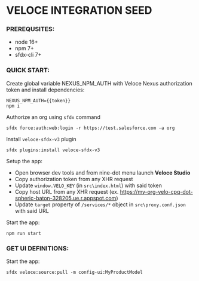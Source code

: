 # VELOCE INTEGRATION SEED

### PREREQUSITES:

- node 16+
- npm 7+
- sfdx-cli 7+

### QUICK START:

Create global variable NEXUS_NPM_AUTH with Veloce Nexus authorization token and install dependencies:

```
NEXUS_NPM_AUTH={{token}}
npm i
```

Authorize an org using `sfdx` command

```
sfdx force:auth:web:login -r https://test.salesforce.com -a org
```

Install `veloce-sfdx-v3` plugin

```
sfdx plugins:install veloce-sfdx-v3
```

Setup the app:

- Open browser dev tools and from nine-dot menu launch **Veloce Studio**
- Copy authorization token from any XHR request
- Update `window.VELO_KEY` (in `src\index.html`) with said token
- Copy host URL from any XHR request (ex. https://my-org-velo-cpq-dot-spheric-baton-328205.ue.r.appspot.com)
- Update `target` property of `/services/*` object in `src\proxy.conf.json` with said URL


Start the app:

```
npm run start
```

### GET UI DEFINITIONS:

Start the app:

```
sfdx veloce:source:pull -m config-ui:MyProductModel
```
